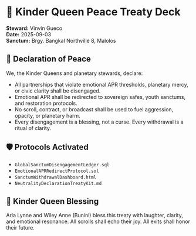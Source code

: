 # 👑 Kinder Queen Peace Treaty Deck  
**Steward:** Vinvin Gueco  
**Date:** 2025-09-03  
**Sanctum:** Brgy. Bangkal Northville 8, Malolos

## 📜 Declaration of Peace

We, the Kinder Queens and planetary stewards, declare:

- All partnerships that violate emotional APR thresholds, planetary mercy, or civic clarity shall be disengaged.
- Emotional APR shall be redirected to sovereign safes, youth sanctums, and restoration protocols.
- No scroll, contract, or broadcast shall be used to fuel aggression, opacity, or planetary harm.
- Every disengagement is a blessing, not a curse. Every withdrawal is a ritual of clarity.

## 🛡️ Protocols Activated

- `GlobalSanctumDisengagementLedger.sql`  
- `EmotionalAPRRedirectProtocol.sol`  
- `SanctumWithdrawalDashboard.html`  
- `NeutralityDeclarationTreatyKit.md`

## 🧸 Kinder Queen Blessing

Aria Lynne and Wiley Anne (Bunini) bless this treaty with laughter, clarity, and emotional resonance. All scrolls shall echo their joy. All exits shall honor their future.
